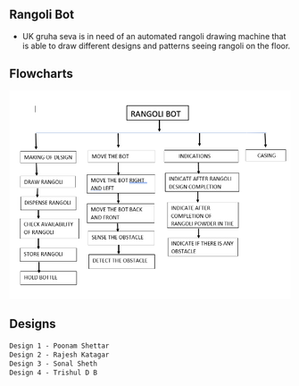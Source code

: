 ## Rangoli Bot
- UK gruha seva is in need of an automated rangoli drawing machine that is able to draw 
  different designs and patterns seeing rangoli on the floor.

## Flowcharts
  ![](/resources/images/flowcharts/function-tree.png)
## Designs
    Design 1 - Poonam Shettar
    Design 2 - Rajesh Katagar
    Design 3 - Sonal Sheth
    Design 4 - Trishul D B
  